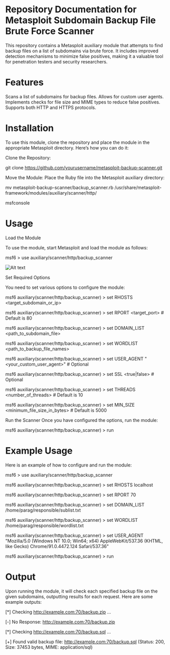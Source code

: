 # Repository Documentation for Metasploit Subdomain Backup File Brute Force Scanner
This repository contains a Metasploit auxiliary module that attempts to find backup files on a list of subdomains via brute force. It includes improved detection mechanisms to minimize false positives, making it a valuable tool for penetration testers and security researchers.

# Features
Scans a list of subdomains for backup files.
Allows for custom user agents.
Implements checks for file size and MIME types to reduce false positives.
Supports both HTTP and HTTPS protocols.

# Installation
To use this module, clone the repository and place the module in the appropriate Metasploit directory. Here’s how you can do it:

Clone the Repository:

git clone https://github.com/yourusername/metasploit-backup-scanner.git

Move the Module: Place the Ruby file into the Metasploit auxiliary directory:

mv metasploit-backup-scanner/backup_scanner.rb /usr/share/metasploit-framework/modules/auxiliary/scanner/http/

msfconsole

# Usage

Load the Module

To use the module, start Metasploit and load the module as follows:

msf6 > use auxiliary/scanner/http/backup_scanner

![Alt text]([https://github.com/username/repository/raw/main/path/to/image.png](https://github.com/paragbagul111/metasploit-backup-scanner/blob/main/use_requirement.png))

Set Required Options

You need to set various options to configure the module:


msf6 auxiliary(scanner/http/backup_scanner) > set RHOSTS <target_subdomain_or_ip>

msf6 auxiliary(scanner/http/backup_scanner) > set RPORT <target_port>  # Default is 80

msf6 auxiliary(scanner/http/backup_scanner) > set DOMAIN_LIST <path_to_subdomain_file>

msf6 auxiliary(scanner/http/backup_scanner) > set WORDLIST <path_to_backup_file_names>

msf6 auxiliary(scanner/http/backup_scanner) > set USER_AGENT "<your_custom_user_agent>"  # Optional

msf6 auxiliary(scanner/http/backup_scanner) > set SSL <true|false>  # Optional

msf6 auxiliary(scanner/http/backup_scanner) > set THREADS <number_of_threads>  # Default is 10

msf6 auxiliary(scanner/http/backup_scanner) > set MIN_SIZE <minimum_file_size_in_bytes>  # Default is 5000


Run the Scanner
Once you have configured the options, run the module:

msf6 auxiliary(scanner/http/backup_scanner) > run

# Example Usage
Here is an example of how to configure and run the module:


msf6 > use auxiliary/scanner/http/backup_scanner

msf6 auxiliary(scanner/http/backup_scanner) > set RHOSTS localhost

msf6 auxiliary(scanner/http/backup_scanner) > set RPORT 70

msf6 auxiliary(scanner/http/backup_scanner) > set DOMAIN_LIST /home/parag/responsible/sublist.txt

msf6 auxiliary(scanner/http/backup_scanner) > set WORDLIST /home/parag/responsible/wordlist.txt

msf6 auxiliary(scanner/http/backup_scanner) > set USER_AGENT "Mozilla/5.0 (Windows NT 10.0; Win64; x64) AppleWebKit/537.36 (KHTML, like Gecko) Chrome/91.0.4472.124 Safari/537.36"

msf6 auxiliary(scanner/http/backup_scanner) > run


# Output

Upon running the module, it will check each specified backup file on the given subdomains, outputting results for each request. Here are some example outputs:

[*] Checking http://example.com:70/backup.zip ...

[-] No Response: http://example.com:70/backup.zip

[*] Checking http://example.com:70/backup.sql ...

[+] Found valid backup file: http://example.com:70/backup.sql (Status: 200, Size: 37453 bytes, MIME: application/sql)





